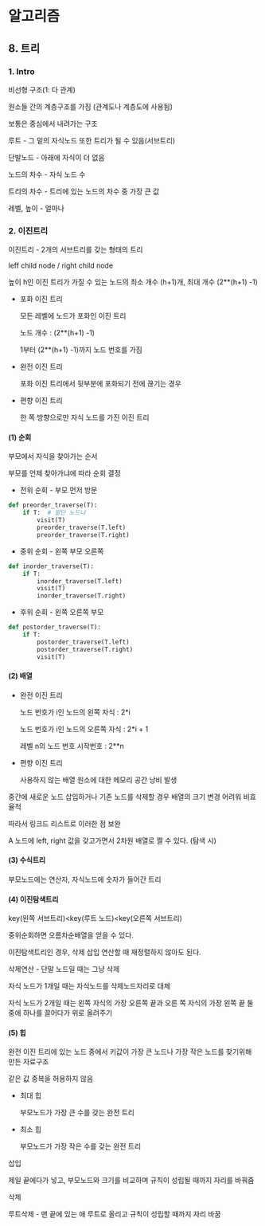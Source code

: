 # 알고리즘

## 8. 트리

### 1. Intro

비선형 구조(1: 다 관계)

원소들 간의 계층구조를 가짐 (관계도나 계층도에 사용됨)

보통은 중심에서 내려가는 구조

루트 - 그 밑의 자식노드 또한 트리가 될 수 있음(서브트리)

단발노드 - 아래에 자식이 더 없음

노드의 차수 - 자식 노드 수

트리의 차수 - 트리에 있는 노드의 차수 중 가장 큰 값

레벨, 높이 - 얼마나



### 2. 이진트리

이진트리 - 2개의 서브트리를 갖는 형태의 트리

leff child node  /  right child node

높이 h인 이진 트리가 가질 수 있는 노드의 최소 개수 (h+1)개, 최대 개수 (2**(h+1) -1)



* 포화 이진 트리

  모든 레벨에 노드가 포화인 이진 트리

  노드 개수 : (2**(h+1) -1)

  1부터  (2**(h+1) -1)까지 노드 번호를 가짐



* 완전 이진 트리

  포화 이진 트리에서 뒷부분에 포화되기 전에 끊기는 경우



* 편향 이진 트리

  한 쪽 방향으로만 자식 노드를 가진 이진 트리



#### (1) 순회

부모에서 자식을 찾아가는 순서

부모를 언제 찾아가냐에 따라 순회 결정

* 전위 순회 - 부모 먼저 방문

```python
def preorder_traverse(T):
    if T:  # 말단 노드냐
        visit(T)
        preorder_traverse(T.left)
        preorder_traverse(T.right)
```



* 중위 순회 - 왼쪽 부모 오른쪽

```python
def inorder_traverse(T):
	if T:
        inorder_traverse(T.left)
        visit(T)
        inorder_traverse(T.right)
```



* 후위 순회 - 왼쪽 오른쪽 부모 

```python
def postorder_traverse(T):
	if T:
        postorder_traverse(T.left)
        postorder_traverse(T.right)
        visit(T)
```



#### (2) 배열

* 완전 이진 트리

  노드 번호가 i인 노드의 왼쪽 자식 : 2*i

  노드 번호가 i인 노드의 오른쪽 자식 : 2*i + 1

  레벨 n의 노드 번호 시작번호 : 2**n

* 편향 이진 트리

  사용하지 않는 배열 원소에 대한 메모리 공간 낭비 발생

중간에 새로운 노드 삽입하거나 기존 노드를 삭제할 경우 배열의 크기 변경 어려워 비효율적

따라서 링크드 리스트로 이러한 점 보완

A 노드에 left, right 값을 갖고가면서 2차원 배열로 짤 수 있다. (탐색 시)



#### (3) 수식트리

부모노드에는 연산자, 자식노드에 숫자가 들어간 트리



#### (4) 이진탐색트리

key(왼쪽 서브트리)<key(루트 노드)<key(오른쪽 서브트리)

중위순회하면 오름차순배열을 얻을 수 있다.

이진탐색트리인 경우, 삭제 삽입 연산할 때 재정렬하지 않아도 된다.



삭제연산 - 단말 노드일 때는 그냥 삭제

자식 노드가 1개일 때는 자식노드를 삭제노드자리로 대체

자식 노드가 2개일 때는 왼쪽 자식의 가장 오른쪽 끝과 오른 쪽 자식의 가장 왼쪽 끝 둘 중에 하나를 끌어다가 위로 올려주기

#### (5) 힙

완전 이진 트리에 있는 노드 중에서 키값이 가장 큰 노드나 가장 작은 노드를 찾기위해 만든 자료구조

같은 값 중복을 허용하지 않음

* 최대 힙

  부모노드가 가장 큰 수를 갖는 완전 트리

* 최소 힙

  부모노드가 가장 작은 수를 갖는 완전 트리

삽입

제일 끝에다가 넣고, 부모노드와 크기를 비교하며 규칙이 성립될 때까지 자리를 바꿔줌

삭제

루트삭제 - 맨 끝에 있는 애 루트로 올리고 규칙이 성립할 때까지 자리 바꿈